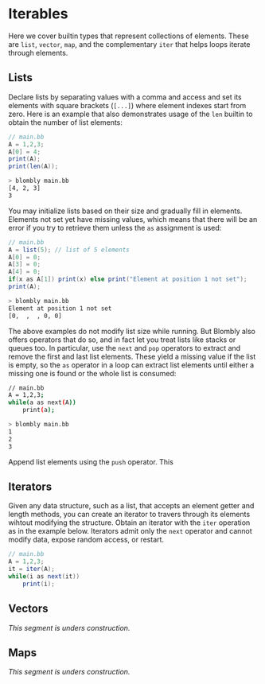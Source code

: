 # Iterables

Here we cover builtin types that represent collections of elements.
These are `list`, `vector`, `map`, and the complementary `iter`
that helps loops iterate through elements. 


## Lists

Declare lists by separating values with a comma and access and set
its elements with square brackets (`[...]`) where element indexes
start from zero. Here is an example that also demonstrates usage of
the `len` builtin to obtain the number of list elements:

```java
// main.bb
A = 1,2,3;
A[0] = 4;
print(A);
print(len(A));
```

```bash
> blombly main.bb
[4, 2, 3]
3
```

You may initialize lists based on their size and gradually fill
in elements. Elements not set yet have missing values, which means that 
there will be an error if you try to retrieve them unless the `as` assignment is used:

```java
// main.bb
A = list(5); // list of 5 elements
A[0] = 0;
A[3] = 0;
A[4] = 0;
if(x as A[1]) print(x) else print("Element at position 1 not set");
print(A);
```

```bash
> blombly main.bb
Element at position 1 not set
[0,  ,  , 0, 0]
```

The above examples do not modify list size while running. 
But Blombly also offers operators that do so, and in fact let you treat lists 
like stacks or queues too. In particular, use the `next` and `pop` operators 
to extract and remove the first and last list elements. These yield a missing value
if the list is empty, so the `as` operator in a loop can
extract list elements until either a missing one is found or the whole
list is consumed:

```bash
// main.bb
A = 1,2,3;
while(a as next(A)) 
    print(a);
```

```bash
> blombly main.bb
1
2
3
```

Append list elements using the `push` operator.  This 

## Iterators

Given any data structure, such as a list, that accepts an element getter and length methods,
you can create an iterator to travers through its elements wihtout modifying the structure. 
Obtain an iterator with the `iter` operation as in the example below. Iterators admit only the 
`next` operator and cannot modify data, expose random access, or restart.

```java
// main.bb
A = 1,2,3;
it = iter(A);
while(i as next(it)) 
    print(i);
```


## Vectors

*This segment is unders construction.*

## Maps

*This segment is unders construction.*